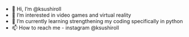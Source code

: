 - 👋 Hi, I’m @ksushiroll
- 👀 I’m interested in video games and virtual reality
- 🌱 I’m currently learning strengthening my coding specifically in python
- 📫 How to reach me - instagram @ksushiroll

<!---
ksushiroll/ksushiroll is a ✨ special ✨ repository because its `README.md` (this file) appears on your GitHub profile.
You can click the Preview link to take a look at your changes.
--->
